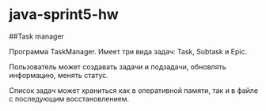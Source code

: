 # java-sprint5-hw
##Task manager

Программа TaskManager. 
Имеет три вида задач: Task, Subtask и Epic.

Пользователь может создавать задачи и подзадачи, обновлять информацию, менять статус.

Список задач может храниться как в оперативной памяти, так и в файле с последующим восстановлением.
